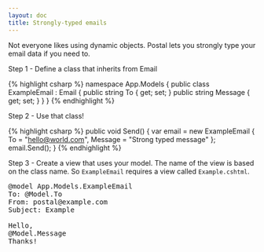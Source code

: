 ```yaml
---
layout: doc
title: Strongly-typed emails
---
```


Not everyone likes using dynamic objects.
Postal lets you strongly type your email data if you need to.

Step 1 - Define a class that inherits from Email

{% highlight csharp %}
namespace App.Models
{
  public class ExampleEmail : Email
  {
    public string To { get; set; }
    public string Message { get; set; }
  }
}
{% endhighlight %}

Step 2 - Use that class!

{% highlight csharp %}
public void Send()
{
  var email = new ExampleEmail
  {
    To = "hello@world.com",
    Message = "Strong typed message"
  };
  email.Send();
}
{% endhighlight %}

Step 3 - Create a view that uses your model.
The name of the view is based on the class name.
So `ExampleEmail` requires a view called `Example.cshtml`.

<pre>
@model App.Models.ExampleEmail
To: @Model.To
From: postal@example.com
Subject: Example

Hello,
@Model.Message
Thanks!
</pre>


